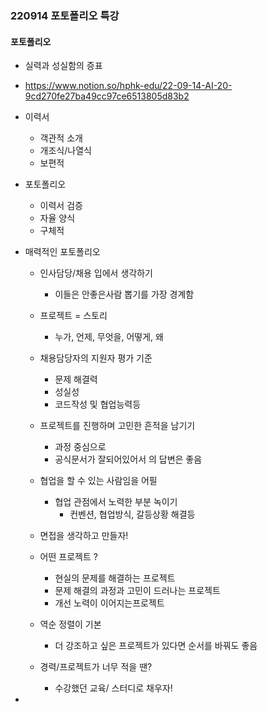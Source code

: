 ### 220914 포토폴리오 특강

#### 포토폴리오

- 실력과 성실함의 증표

- https://www.notion.so/hphk-edu/22-09-14-AI-20-9cd270fe27ba49cc97ce6513805d83b2

- 이력서

  - 객관적 소개
  - 개조식/나열식
  - 보편적

- 포토폴리오

  - 이력서 검증
  - 자율 양식
  - 구체적

- 매력적인 포토폴리오

  - 인사담당/채용 입에서 생각하기
    - 이들은 안좋은사람 뽑기를 가장 경계함

  - 프로젝트 = 스토리 
    - 누가, 언제, 무엇을, 어떻게, 왜
  - 채용담당자의 지원자 평가 기준
    - 문제 해결력
    - 성실성
    - 코드작성 및 협업능력등
  - 프로젝트를 진행하며 고민한 흔적을 남기기
    - 과정 중심으로
    - 공식문서가 잘되어있어서 의 답변은 좋음
  - 협업을 할 수 있는 사람임을 어필
    - 협업 관점에서 노력한 부분 녹이기
      - 컨벤션, 협업방식, 갈등상황 해결등
  - 면접을 생각하고 만들자!
  - 어떤 프로젝트 ?
    - 현실의 문제를 해결하는 프로젝트
    - 문제 해결의 과정과 고민이 드러나는 프로젝트
    - 개선 노력이 이어지는프로젝트
  - 역순 정렬이 기본
    - 더 강조하고 싶은 프로젝트가 있다면 순서를 바꿔도 좋음
  - 경력/프로젝트가 너무 적을 땐?
    - 수강했던 교육/ 스터디로 채우자!

- 